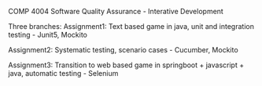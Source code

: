 COMP 4004 Software Quality Assurance - Interative Development

Three branches:
Assignment1: Text based game in java, unit and integration testing - Junit5, Mockito


Assignment2: Systematic testing, scenario cases - Cucumber, Mockito


Assignment3: Transition to web based game in springboot + javascript + java, automatic testing - Selenium

